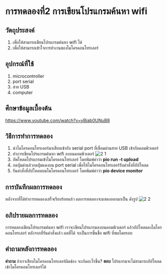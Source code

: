 # การทดลองที่2 การเขียนโปรแกรมค้นหา wifi

## วัตถุประสงค์
1. เพื่อให้สามารถเขียนโปรแกรมค้นหา wifi ได้
2. เพื่อให้สามารถเข้าใจการทำงานของไมโครคอนโทรเลอร์

## อุปกรณ์ที่ใช้
1. microcontroller
2. port serial
3. สาย USB
4. computer

## ศึกษาข้อมูลเบื้องต้น
https://www.youtube.com/watch?v=yBjab0UNuB8

## วิธีการทำการทดลอง
1. นำไมโครคอนโทรเลอร์มาเสียบเข้ากับ serial port ที่เชื่อมผ่านสาย USB เข้ากับคอมพิวเตอร์
2. ทำการเขียนโปรแกรมค้นหา wifi ลงบนคอมพิวเตอร์ ![2 1](https://user-images.githubusercontent.com/80879763/112780374-ea822000-9072-11eb-9e50-bc53110a686d.png)
3. อัพโหลดโปรแกรมเข้าไมโครคอนโทรเลอร์ โดยพิมพ์คำว่า **pio run -t upload**
4. กดปุ่มดำแล้วกดปุ่มแดงบน port serial เพื่อให้ไมโครคอนโทรเลอร์รับคำสั่งที่อัปโหลด
5. รันคำสั่งที่อัปโหลดบนไมโครคอนโทรเลอร์ โดยพิมพ์คำว่า **pio device monitor**

## การบันทึกผลการทดลอง
หลังจากที่ได้ทำการทดลองเสร็จเรียบร้อยแล้ว ผลการทดลองจะแสดงออกมาเป็น ดังรูป ![2 2](https://user-images.githubusercontent.com/80879763/112780601-63817780-9073-11eb-92ea-871664fa3f42.png)

## อภิปรายผลการทดลอง
การทดลองเขียนโปรแกรมค้นหา wifi เราจะเขียนโปรแกรมลงบนคอมพิวเตอร์ แล้วอัปโหลดลงไมโครคอนโทรเลอร์ หลังจากที่รันคำสั่งแล้ว ผลที่ได้ จะเป็นการขึ้นชื่อ wifi ที่พบโดยรอบ

## คำถามหลังการทดลอง
**คำถาม** ถ้าเราเสียบไมโครคอนโทรเลอร์ผิดช่อง จะเกิดอะไรขึ้น?
**ตอบ** โปรแกรมจะไม่สามารถอัปโหลดเข้าไมโครคอนโทรเลอร์ได้
